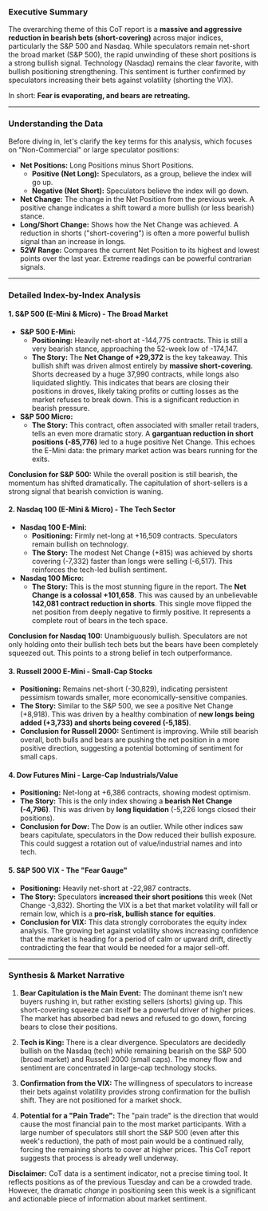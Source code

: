 
### Executive Summary

The overarching theme of this CoT report is a **massive and aggressive reduction in bearish bets (short-covering)** across major indices, particularly the S&P 500 and Nasdaq. While speculators remain net-short the broad market (S&P 500), the rapid unwinding of these short positions is a strong bullish signal. Technology (Nasdaq) remains the clear favorite, with bullish positioning strengthening. This sentiment is further confirmed by speculators increasing their bets against volatility (shorting the VIX).

In short: **Fear is evaporating, and bears are retreating.**

---

### Understanding the Data

Before diving in, let's clarify the key terms for this analysis, which focuses on "Non-Commercial" or large speculator positions:

*   **Net Positions:** Long Positions minus Short Positions.
    *   **Positive (Net Long):** Speculators, as a group, believe the index will go up.
    *   **Negative (Net Short):** Speculators believe the index will go down.
*   **Net Change:** The change in the Net Position from the previous week. A positive change indicates a shift toward a more bullish (or less bearish) stance.
*   **Long/Short Change:** Shows how the Net Change was achieved. A reduction in shorts ("short-covering") is often a more powerful bullish signal than an increase in longs.
*   **52W Range:** Compares the current Net Position to its highest and lowest points over the last year. Extreme readings can be powerful contrarian signals.

---

### Detailed Index-by-Index Analysis

#### 1. S&P 500 (E-Mini & Micro) - The Broad Market
*   **S&P 500 E-Mini:**
    *   **Positioning:** Heavily net-short at -144,775 contracts. This is still a very bearish stance, approaching the 52-week low of -174,147.
    *   **The Story:** The **Net Change of +29,372** is the key takeaway. This bullish shift was driven almost entirely by **massive short-covering**. Shorts decreased by a huge 37,990 contracts, while longs also liquidated slightly. This indicates that bears are closing their positions in droves, likely taking profits or cutting losses as the market refuses to break down. This is a significant reduction in bearish pressure.
*   **S&P 500 Micro:**
    *   **The Story:** This contract, often associated with smaller retail traders, tells an even more dramatic story. A **gargantuan reduction in short positions (-85,776)** led to a huge positive Net Change. This echoes the E-Mini data: the primary market action was bears running for the exits.

**Conclusion for S&P 500:** While the overall position is still bearish, the momentum has shifted dramatically. The capitulation of short-sellers is a strong signal that bearish conviction is waning.

#### 2. Nasdaq 100 (E-Mini & Micro) - The Tech Sector
*   **Nasdaq 100 E-Mini:**
    *   **Positioning:** Firmly net-long at +16,509 contracts. Speculators remain bullish on technology.
    *   **The Story:** The modest Net Change (+815) was achieved by shorts covering (-7,332) faster than longs were selling (-6,517). This reinforces the tech-led bullish sentiment.
*   **Nasdaq 100 Micro:**
    *   **The Story:** This is the most stunning figure in the report. The **Net Change is a colossal +101,658**. This was caused by an unbelievable **142,081 contract reduction in shorts**. This single move flipped the net position from deeply negative to firmly positive. It represents a complete rout of bears in the tech space.

**Conclusion for Nasdaq 100:** Unambiguously bullish. Speculators are not only holding onto their bullish tech bets but the bears have been completely squeezed out. This points to a strong belief in tech outperformance.

#### 3. Russell 2000 E-Mini - Small-Cap Stocks
*   **Positioning:** Remains net-short (-30,829), indicating persistent pessimism towards smaller, more economically-sensitive companies.
*   **The Story:** Similar to the S&P 500, we see a positive Net Change (+8,918). This was driven by a healthy combination of **new longs being added (+3,733) and shorts being covered (-5,185)**.
*   **Conclusion for Russell 2000:** Sentiment is improving. While still bearish overall, both bulls and bears are pushing the net position in a more positive direction, suggesting a potential bottoming of sentiment for small caps.

#### 4. Dow Futures Mini - Large-Cap Industrials/Value
*   **Positioning:** Net-long at +6,386 contracts, showing modest optimism.
*   **The Story:** This is the only index showing a **bearish Net Change (-4,796)**. This was driven by **long liquidation** (-5,226 longs closed their positions).
*   **Conclusion for Dow:** The Dow is an outlier. While other indices saw bears capitulate, speculators in the Dow reduced their bullish exposure. This could suggest a rotation out of value/industrial names and into tech.

#### 5. S&P 500 VIX - The "Fear Gauge"
*   **Positioning:** Heavily net-short at -22,987 contracts.
*   **The Story:** Speculators **increased their short positions** this week (Net Change -3,832). Shorting the VIX is a bet that market volatility will fall or remain low, which is a **pro-risk, bullish stance for equities**.
*   **Conclusion for VIX:** This data strongly corroborates the equity index analysis. The growing bet against volatility shows increasing confidence that the market is heading for a period of calm or upward drift, directly contradicting the fear that would be needed for a major sell-off.

---

### Synthesis & Market Narrative

1.  **Bear Capitulation is the Main Event:** The dominant theme isn't new buyers rushing in, but rather existing sellers (shorts) giving up. This short-covering squeeze can itself be a powerful driver of higher prices. The market has absorbed bad news and refused to go down, forcing bears to close their positions.

2.  **Tech is King:** There is a clear divergence. Speculators are decidedly bullish on the Nasdaq (tech) while remaining bearish on the S&P 500 (broad market) and Russell 2000 (small caps). The money flow and sentiment are concentrated in large-cap technology stocks.

3.  **Confirmation from the VIX:** The willingness of speculators to increase their bets against volatility provides strong confirmation for the bullish shift. They are not positioned for a market shock.

4.  **Potential for a "Pain Trade":** The "pain trade" is the direction that would cause the most financial pain to the most market participants. With a large number of speculators still short the S&P 500 (even after this week's reduction), the path of most pain would be a continued rally, forcing the remaining shorts to cover at higher prices. This CoT report suggests that process is already well underway.

**Disclaimer:** CoT data is a sentiment indicator, not a precise timing tool. It reflects positions as of the previous Tuesday and can be a crowded trade. However, the dramatic *change* in positioning seen this week is a significant and actionable piece of information about market sentiment.